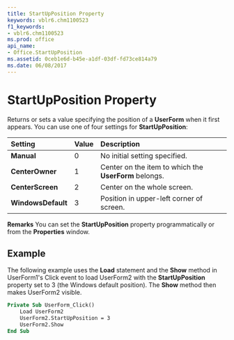 ```yaml
---
title: StartUpPosition Property
keywords: vblr6.chm1100523
f1_keywords:
- vblr6.chm1100523
ms.prod: office
api_name:
- Office.StartUpPosition
ms.assetid: 0ceb1e6d-b45e-a1df-03df-fd73ce814a79
ms.date: 06/08/2017
---
```



# StartUpPosition Property



Returns or sets a value specifying the position of a  **UserForm** when it first appears.
You can use one of four settings for  **StartUpPosition**:


|**Setting**|**Value**|**Description**|
|:-----|:-----|:-----|
|**Manual**|0|No initial setting specified.|
|**CenterOwner**|1|Center on the item to which the  **UserForm** belongs.|
|**CenterScreen**|2|Center on the whole screen.|
|**WindowsDefault**|3|Position in upper-left corner of screen.|
 **Remarks**
You can set the  **StartUpPosition** property programmatically or from the **Properties** window.

## Example

The following example uses the  **Load** statement and the **Show** method in UserForm1's Click event to load UserForm2 with the **StartUpPosition** property set to 3 (the Windows default position). The **Show** method then makes UserForm2 visible.


```vb
Private Sub UserForm_Click()
    Load UserForm2
    UserForm2.StartUpPosition = 3
    UserForm2.Show
End Sub
```


